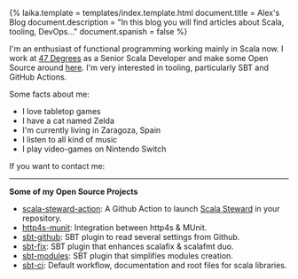 {%
	laika.template = templates/index.template.html
	document.title = Alex's Blog
	document.description = "In this blog you will find articles about Scala, tooling, DevOps..."
	document.spanish = false
%}

I'm an enthusiast of functional programming working mainly in Scala now. I work at <a href="https://www.47deg.com" rel="external" target="_blank">47 Degrees</a> as a Senior Scala Developer and make some Open Source around <a href="https://github.com/alejandrohdezma?tab=repositories" rel="external" target="_blank">here</a>. I'm very interested in tooling, particularly SBT and GitHub Actions.

Some facts about me:

- I love tabletop games <i class="fas fa-dice-d20"></i>
- I have a cat named Zelda <i class="fas fa-cat"></i>
- I'm currently living in Zaragoza, Spain <i class="fas fa-home"></i>
- I listen to all kind of music <i class="fas fa-music"></i>
- I play video-games on Nintendo Switch <i class="fas fa-gamepad"></i>

If you want to contact me:

<address>
	<a href="mailto:info@alejandrohdezma.com" target="_blank"><i class="fas fa-envelope"></i></a>
	<a href="https://github.com/alejandrohdezma" target="_blank"><i class="fab fa-github"></i></a>
	<a href="https://twitter.com/alejandrohdezma" target="_blank"><i class="fab fa-twitter"></i></a>
</address>

---

**<i class="fab fa-github"></i> Some of my Open Source Projects**

- <a href="https://github.com/scala-steward-org/scala-steward-action" rel="external" target="_blank">scala-steward-action</a>: A Github Action to launch <a href="https://github.com/scala-steward-org/scala-steward" rel="external" target="_blank">Scala Steward</a> in your repository.
- <a href="https://github.com/alejandrohdezma/http4s-munit" rel="external" target="_blank">http4s-munit</a>: Integration between http4s & MUnit.
- <a href="https://github.com/alejandrohdezma/sbt-github" rel="external" target="_blank">sbt-github</a>: SBT plugin to read several settings from Github.
- <a href="https://github.com/alejandrohdezma/sbt-fix" rel="external" target="_blank">sbt-fix</a>: SBT plugin that enhances scalafix & scalafmt duo.
- <a href="https://github.com/alejandrohdezma/sbt-modules" rel="external" target="_blank">sbt-modules</a>: SBT plugin that simplifies modules creation.
- <a href="https://github.com/alejandrohdezma/sbt-ci" rel="external" target="_blank">sbt-ci</a>: Default workflow, documentation and root files for scala libraries.